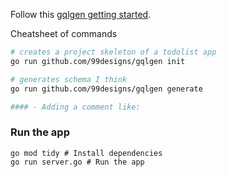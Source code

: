 Follow this [gqlgen getting started](https://gqlgen.com/getting-started/#building-the-server).

Cheatsheet of commands

```sh
# creates a project skeleton of a todolist app
go run github.com/99designs/gqlgen init

# generates schema I think
go run github.com/99designs/gqlgen generate

#### - Adding a comment like:

```

### Run the app

```
go mod tidy # Install dependencies
go run server.go # Run the app
```
